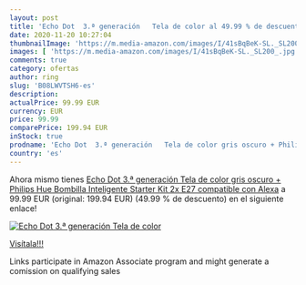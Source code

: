 ```yaml
---
layout: post
title: 'Echo Dot  3.ª generación   Tela de color al 49.99 % de descuento'
date: 2020-11-20 10:27:04
thumbnailImage: 'https://m.media-amazon.com/images/I/41sBqBeK-SL._SL200_.jpg'
images: [ 'https://m.media-amazon.com/images/I/41sBqBeK-SL._SL200_.jpg' ]
comments: true
category: ofertas
author: ring
slug: 'B08LWVTSH6-es'
description:
actualPrice: 99.99 EUR
currency: EUR
price: 99.99
comparePrice: 199.94 EUR
inStock: true
prodname: 'Echo Dot  3.ª generación   Tela de color gris oscuro + Philips Hue Bombilla Inteligente Starter Kit  2x E27   compatible con Alexa'
country: 'es'
---
```


Ahora mismo tienes [Echo Dot  3.ª generación   Tela de color gris oscuro + Philips Hue Bombilla Inteligente Starter Kit  2x E27   compatible con Alexa](https://www.amazon.es/dp/B08LWVTSH6/?tag=tolees-21) a 99.99 EUR (original: 199.94 EUR) (49.99 %  de descuento) en el siguiente enlace!

[![Echo Dot  3.ª generación   Tela de color](https://m.media-amazon.com/images/I/41sBqBeK-SL._SL200_.jpg)](https://www.amazon.es/dp/B08LWVTSH6/?tag=tolees-21)

[Visítala!!!](https://www.amazon.es/dp/B08LWVTSH6/?tag=tolees-21)

Links participate in Amazon Associate program and might generate a comission on qualifying sales
